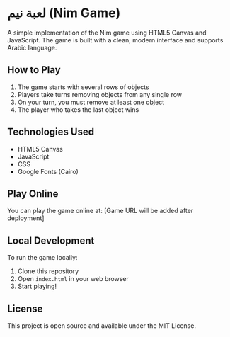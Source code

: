 # لعبة نيم (Nim Game)

A simple implementation of the Nim game using HTML5 Canvas and JavaScript. The game is built with a clean, modern interface and supports Arabic language.

## How to Play

1. The game starts with several rows of objects
2. Players take turns removing objects from any single row
3. On your turn, you must remove at least one object
4. The player who takes the last object wins

## Technologies Used

- HTML5 Canvas
- JavaScript
- CSS
- Google Fonts (Cairo)

## Play Online

You can play the game online at: [Game URL will be added after deployment]

## Local Development

To run the game locally:

1. Clone this repository
2. Open `index.html` in your web browser
3. Start playing!

## License

This project is open source and available under the MIT License.